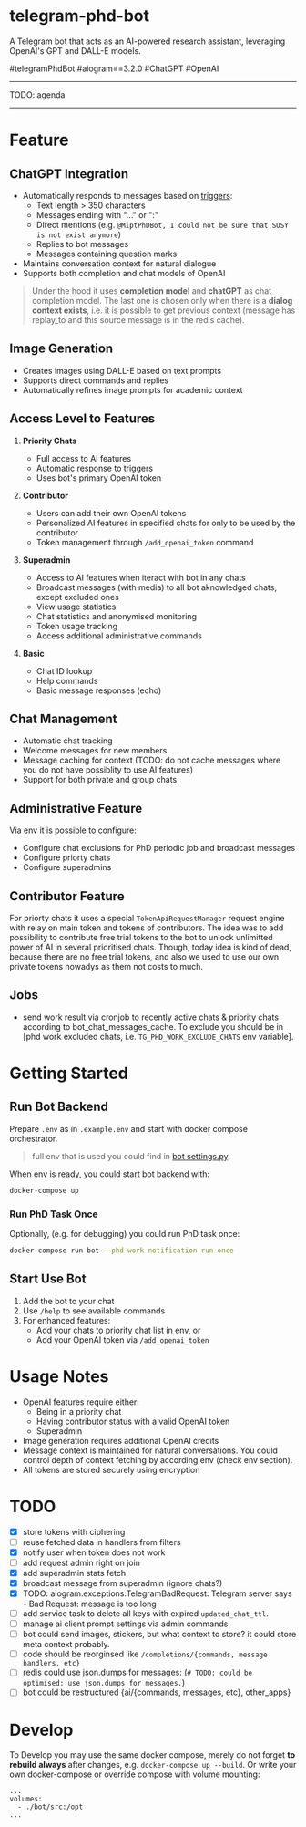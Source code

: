 # telegram-phd-bot

A Telegram bot that acts as an AI-powered research assistant, leveraging OpenAI's GPT and DALL-E models.
<!-- TODO: add perplexity -->

#telegramPhdBot
#aiogram==3.2.0 
#ChatGPT 
#OpenAI

---
TODO: agenda


---

# Feature

## ChatGPT Integration
- Automatically responds to messages based on [triggers](bot/src/bot/consts.py):
  - Text length > 350 characters
  - Messages ending with "..." or ":"
  - Direct mentions (e.g. `@MiptPhDBot, I could not be sure that SUSY is not exist anymore`)
  - Replies to bot messages
  - Messages containing question marks
- Maintains conversation context for natural dialogue
- Supports both completion and chat models of OpenAI

> Under the hood it uses **completion model** and **chatGPT** as chat completion model. 
The last one is chosen only when there is a **dialog context exists**, i.e. it is possible to get previous context (message has replay_to and this source message is in the redis cache).

## Image Generation
- Creates images using DALL-E based on text prompts
- Supports direct commands and replies
- Automatically refines image prompts for academic context

## Access Level to Features

1. **Priority Chats**
   - Full access to AI features
   - Automatic response to triggers
   - Uses bot's primary OpenAI token

2. **Contributor**
   - Users can add their own OpenAI tokens
   - Personalized AI features in specified chats for only to be used by the contributor
   - Token management through `/add_openai_token` command

3. **Superadmin**
   - Access to AI features when iteract with bot in any chats
   - Broadcast messages (with media) to all bot aknowledged chats, except excluded ones
   - View usage statistics
   - Chat statistics and anonymised monitoring
   - Token usage tracking
   - Access additional administrative commands

4. **Basic**
   - Chat ID lookup
   - Help commands
   - Basic message responses (echo)

## Chat Management
- Automatic chat tracking
- Welcome messages for new members
- Message caching for context (TODO: do not cache messages where you do not have possiblity to use AI features)
- Support for both private and group chats

## Administrative Feature
Via env it is possible to configure:
- Configure chat exclusions for PhD periodic job and broadcast messages
- Configure priorty chats
- Configure superadmins

## Contributor Feature
For priorty chats it uses a special `TokenApiRequestManager` request engine with relay on main token and tokens of contributors. The idea was to add possibility to contribute free trial tokens to the bot to unlock unlimitted power of AI in several prioritised chats. Though, today idea is kind of dead, because there are no free trial tokens, and also we used to use our own private tokens nowadys as them not costs to much.

## Jobs
- send work result via cronjob to recently active chats & priority chats according to bot_chat_messages_cache. To exclude you should be in [phd work excluded chats, i.e. `TG_PHD_WORK_EXCLUDE_CHATS` env variable].

# Getting Started

## Run Bot Backend
Prepare `.env` as in `.example.env` and start with docker compose orchestrator.

> full env that is used you could find in [bot settings.py](bot/src/config/settings.py).

When env is ready, you could start bot backend with:
```bash
docker-compose up
```

### Run PhD Task Once
Optionally, (e.g. for debugging) you could run PhD task once:

```bash
docker-compose run bot --phd-work-notification-run-once
```

## Start Use Bot

1. Add the bot to your chat
2. Use `/help` to see available commands
3. For enhanced features:
   - Add your chats to priority chat list in env, or
   - Add your OpenAI token via `/add_openai_token`

# Usage Notes

- OpenAI features require either:
  - Being in a priority chat
  - Having contributor status with a valid OpenAI token
  - Superadmin
- Image generation requires additional OpenAI credits
- Message context is maintained for natural conversations. You could control depth of context fetching by according env (check env section). 
- All tokens are stored securely using encryption

# TODO
- [x] store tokens with ciphering
- [ ] reuse fetched data in handlers from filters
- [x] notify user when token does not work
- [ ] add request admin right on join
- [x] add superadmin stats fetch
- [x] broadcast message from superadmin (ignore chats?)
- [x] TODO: aiogram.exceptions.TelegramBadRequest: Telegram server says - Bad Request: message is too long
- [ ] add service task to delete all keys with expired `updated_chat_ttl`.
- [ ] manage ai client prompt settings via admin commands 
- [ ] bot could send images, stickers, but what context to store? it could store meta context probably.
- [ ] code should be reorginsed like `/completions/{commands, message handlers, etc}`
- [ ] redis could use json.dumps for messages: (`# TODO: could be optimised: use json.dumps for messages.`)
- [ ] bot could be restructured {ai/{commands, messages, etc}, other_apps}

# Develop
To Develop you may use the same docker compose, merely do not forget **to rebuild always** after changes, e.g. `docker-compose up --build`. Or write your own docker-compose or override compose with volume mounting:
```
...
volumes:
  - ./bot/src:/opt
...
```
